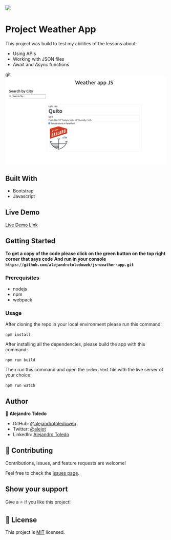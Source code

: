 ![](https://img.shields.io/badge/Microverse-blueviolet)

# Project Weather App

This project was build to test my abilities of the lessons about:

- Using APIs
- Working with JSON files
- Await and Async functions 

git
![screenshot](./Screenshot-w-app.png)

## Built With

- Bootstrap
- Javascript

## Live Demo

[Live Demo Link](https://rawcdn.githack.com/alejandrotoledoweb/js-weather-app/7eae277ce1d033d80a17ed78abd3f79bd009cdf9/dist/index.html)

## Getting Started

**To get a copy of the code please click on the green button on the top right corner that says code**
**And run in your console `https://github.com/alejandrotoledoweb/js-weather-app.git`**

### Prerequisites

- nodejs
- npm
- webpack

### Usage

After cloning the repo in your local environment please run this command:

```npm install```

After installing all the dependencies, please build the app with this command:

```npm run build```

Then run this command and open the `index.html` file with the live server of your choice:

```npm run watch```

## Author

👤 **Alejandro Toledo**

- GitHub: [@alejandrotoledoweb](https://github.com/alejandrotoledoweb)
- Twitter: [@alejot](https://twitter.com/alejot)
- LinkedIn: [Alejandro Toledo](https://www.linkedin.com/in/alejandro-toledo-3b444b109/)

## 🤝 Contributing

Contributions, issues, and feature requests are welcome!

Feel free to check the [issues page](https://github.com/alejandrotoledoweb/js-weather-app/issues).

## Show your support

Give a ⭐️ if you like this project!

## 📝 License

This project is [MIT](lic.url) licensed.

